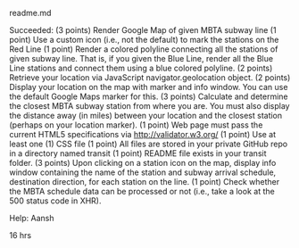 readme.md

Succeeded: 
(3 points) Render Google Map of given MBTA subway line
(1 point) Use a custom icon (i.e., not the default) to mark the stations on the Red Line
(1 point) Render a colored polyline connecting all the stations of given subway line. That is, if you given the Blue Line, render all the Blue Line stations and connect them using a blue colored polyline.
(2 points) Retrieve your location via JavaScript navigator.geolocation object.
(2 points) Display your location on the map with marker and info window. You can use the default Google Maps marker for this.
(3 points) Calculate and determine the closest MBTA subway station from where you are. You must also display the distance away (in miles) between your location and the closest station (perhaps on your location marker).
(1 point) Web page must pass the current HTML5 specifications via http://validator.w3.org/
(1 point) Use at least one (1) CSS file
(1 point) All files are stored in your private GitHub repo in a directory named transit
(1 point) README file exists in your transit folder.
(3 points) Upon clicking on a station icon on the map, display info window containing the name of the station and subway arrival schedule, destination direction, for each station on the line.
(1 point) Check whether the MBTA schedule data can be processed or not (i.e., take a look at the 500 status code in XHR).

Help:
Aansh

16 hrs